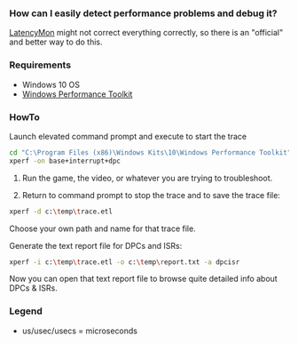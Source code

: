 ### How can I easily detect performance problems and debug it?

[LatencyMon](http://www.resplendence.com/latencymon) might not correct everything correctly, so there is an "official" and better way to do this.


### Requirements

* Windows 10 OS
* [Windows Performance Toolkit](https://docs.microsoft.com/en-us/windows-hardware/get-started/adk-install)


### HowTo

Launch elevated command prompt and execute to start the trace

```bash
cd "C:\Program Files (x86)\Windows Kits\10\Windows Performance Toolkit"
xperf -on base+interrupt+dpc
```

1. Run the game, the video, or whatever you are trying to troubleshoot.

2. Return to command prompt to stop the trace and to save the trace file:

```bash
xperf -d c:\temp\trace.etl
```

Choose your own path and name for that trace file.

Generate the text report file for DPCs and ISRs:

```bash
xperf -i c:\temp\trace.etl -o c:\temp\report.txt -a dpcisr
```

Now you can open that text report file to browse quite detailed info about DPCs & ISRs.


### Legend

* us/usec/usecs = microseconds

